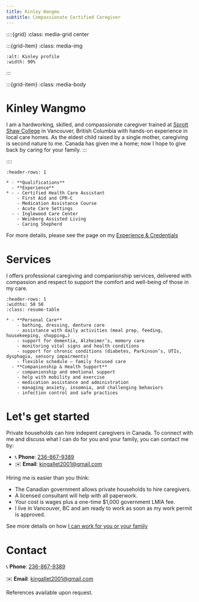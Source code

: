 ```yaml
---
title: Kinley Wangmo
subtitle: Compassionate Certified Caregiver
---
```


<!-- [**About me**](#Kinley-Wangmo) • [**Services**](#Services) • [**Hiring me**](#Let's-get-started) • [**Contact**](#Contact) -->

::::{grid}
:class: media-grid center

:::{grid-item}
:class: media-img

```{image} ./media/Kinley-profile.jpeg
:alt: Kinley profile
:width: 90%
```
:::

:::{grid-item}
:class: media-body
# Kinley Wangmo
I am a hardworking, skilled, and compassionate caregiver trained at [Sprott Shaw College](https://sprottshaw.com/nursing-healthcare/health-care-assistant-program/) in Vancouver, British Columbia with hands-on experience in local care homes. As the eldest child raised by a single mother, caregiving is second nature to me. Canada has given me a home; now I hope to give back by caring for your family.
:::

::::

```{list-table}
:header-rows: 1

* - **Qualifications**
  - **Experience**
* - - Certified Health Care Assistant
    - First Aid and CPR-C
    - Medication Assistance Course
    - Acute Care Settings
  - - Inglewood Care Center
    - Weinberg Assisted Living
    - Caring Shepherd
```

For more details, please see the page on my [Experience & Credentials](experience-credentials)

# Services
I offers professional caregiving and companionship services, delivered with compassion and respect to support the comfort and well-being of those in my care.


```{list-table}
:header-rows: 1
:widths: 50 50
:class: resume-table

* - **Personal Care**
    - bathing, dressing, denture care
    - assistance with daily activities (meal prep, feeding, housekeeping, shopping…)
    - support for dementia, Alzheimer’s, memory care
    - monitoring vital signs and health conditions
    - support for chronic conditions (diabetes, Parkinson’s, UTIs, dysphagia, sensory impairments)
    - flexible schedule – family focused care
  - **Companionship & Health Support**
    - companionship and emotional support
    - help with mobility and exercise
    - medication assistance and administration
    - managing anxiety, insomnia, and challenging behaviors
    - infection control and safe practices
```


# Let's get started

Private households can hire indepent caregivers in Canada. To connect with me and discuss what I can do for you and your family, you can contact me by:
- 📞 **Phone**: [236-867-9389](tel:+12368679389)
- ✉️ **Email**: [kingallet2001@gmail.com](mailto:kingallet2001@gmail.com)

Hiring me is easier than you think:
- The Canadian government allows private households to hire caregivers.
- A licensed consultant will help with all paperwork.
- Your cost is wages plus a one-time $1,000 government LMIA
fee.
- I live in Vancouver, BC and am ready to work as soon as my work permit is
approved.

See more details on how [I can work for you or your family](./let-me-care-for-you)

# Contact

📞 **Phone**:  [236-867-9389](tel:+12368679389)

✉️ **Email**:  [kingallet2001@gmail.com](mailto:kingallet2001@gmail.com)

<!-- In-depth information about my background and qualifications and the LMIA
procedure: httpskinleyw.ca -->

References available upon request.
<!--


### My Training & Credentials

I completed the Health Care Assistant Program at Sprott Shaw College,
Vancouver, where I trained in both classroom and clinical settings.

Certifications:

-   Certified Health Care Assistant (BC Care Registry)

-   First Aid & CPR-C with AED

-   Food Safe Level 1

-   WHMIS

-   Crisis Prevention (CPI)

-   Medication Assistance Course

-   Care in Acute Care Setting

-   Respirator Fit Test

Clinical Experience:

-   Inglewood Care Centre -- Multi-level and complex care (personal
    care, lifts, feeding, emotional support)

-   Weinberg Assisted Living -- Assisted living and home support (ADLs,
    companionship, meal service, respecting privacy and dignity)

-   Caring Shepherd -- Currently working as a Health Care Assistant as
    part of my internship, providing in-home and care centre support.
    This gave me 6 months of hands-on Canadian experience, including
    personal care, mobility assistance, medication reminders, and
    collaboration with families and nurses.

Work Experience:

-   Caring Shepherd (Vancouver, BC) -- Currently working as a Health
    Care Assistant as part of my internship. Provides in-home and care
    centre support, including personal care, mobility assistance,
    medication reminders, and collaboration with families and nurses.

-   Independent Airbnb Cleaner (Vancouver, BC) -- Provides Airbnb
    cleaning, move-out cleaning, office cleaning, and general
    residential cleaning. Developed strong time management, attention to
    detail, and reliability while balancing work and study.

-   Personal Support Worker (Bhutan) -- Assisted with meals, medication
    reminders, personal care, and companionship, developing
    multitasking, empathy, and communication skills.

### What I Offer

![A list of health care AI-generated content may be
incorrect.](./media/image8.png){width="5.277777777777778in"
height="7.079502405949256in"}

### What I'm Looking For

I am seeking an employer who can provide an LMIA (Labour Market Impact
Assessment) so I can continue working legally in Canada. While the
LMIA/work permit is being processed, I am ready to start immediately as
a volunteer.

Here's what it means for you:

-   You can legally hire me as your caregiver.

-   I can handle paperwork with the help of my immigration
    consultant:       

    -   Mr. Justin Shim

    -   Email: Justin.shim@cannestimm.com

    -   Phone: 604-662-3266 / 236-521-5105

    -   Company: CanNest Immigration Consulting

    -   Address: 1308-1030 West Georgia St, Vancouver, BC, V6E2Y3

-   Your main cost is my wages plus the one-time government LMIA fee of
    \$1,000.

My Commitment and Closing Statement

If you provide me with an LMIA and hire me to care for your loved one, I
will ensure they receive the happiest, highest-quality care. I am
hardworking, dependable, and maintain a positive attitude. Caring for
the elderly makes me feel connected to my own mother and grandparents,
and it gives me deep satisfaction and purpose.

I will make sure you never regret hiring or helping me. I value loyalty,
gratitude, and trust, and I will bring those qualities into the care of
your loved one every single day.

I truly hope to meet you soon. While you help me fulfill my biggest
dream of building a future for my family, I will ensure your loved one
spends their days receiving the happiest, highest-quality care.
Together, we can create a relationship built on trust, compassion, and
respect --- and both of us will find what we are looking for.

-->
